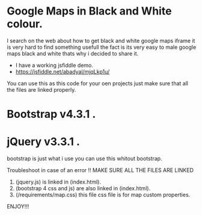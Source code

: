 

# Google Maps in Black and White colour.

I search on the web about how to get black and white google maps iframe it is very hard to find something usefull the fact is its very easy to male google maps black and white thats why i decided to share it. 

* I have a working jsfiddle demo. 
* https://jsfiddle.net/abadyal/mjqLkp1u/

You can use this as this code for your oen projects just make sure that all the files are linked properly.

# Bootstrap v4.3.1 .
# jQuery v3.3.1 .

bootstrap is just what i use you can use this whitout bootstrap.

Troubleshoot in case of an error
!! MAKE SURE ALL THE FILES ARE LINKED 

1. (jquery.js) is linked in (index.html).
2. (bootstrap 4 css and js) are also linked in (index.html).
3. (/requirements/map.css) this file css file is for map custom properties.  


ENJOY!!!
